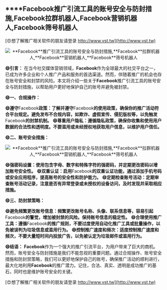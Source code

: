 ## ****Facebook**推广引流工具的账号安全与防封措施,**Facebook**拉群机器人,**Facebook**营销机器人,**Facebook**筛号机器人**

[😍想了解推广相关软件的朋友请登录 http://www.vst.tw](http://www.vst.tw)

 <center><img src="https://vst.tw/MP4/tuiguang/png/0.png" alt="**Facebook**推广引流工具的账号安全与防封措施,**Facebook**拉群机器人,**Facebook**营销机器人,**Facebook**筛号机器人"></center>

**😄引言：**
在当今社交媒体营销领域，**Facebook**作为全球最大的社交平台之一，已成为许多企业和个人推广产品和服务的首选渠道。然而，伴随着推广的机会也存在账号安全和封禁的风险。本文将介绍一些关于**Facebook**推广引流工具的账号安全与防封措施，以帮助用户更好地保护自己的账号并避免被封禁。

**😄一、合规操作：**

**😄遵守**Facebook**政策：了解并遵守**Facebook**的使用政策，确保你的推广活动符合平台规定。避免发布不合规内容，如欺诈、虚假宣传、侵犯版权等，以免触发**Facebook**的封禁机制。**
**😄尊重用户隐私：遵循隐私政策，确保你收集和使用用户数据的合法性和透明度。不要滥用或未经授权地获取用户信息，以维护用户信任。**

**😄二、账号安全措施：**

 <center><img src="https://vst.tw/MP4/tuiguang/png/4.png" alt="**Facebook**推广引流工具的账号安全与防封措施,**Facebook**拉群机器人,**Facebook**营销机器人,**Facebook**筛号机器人"></center>

**😄强密码设置：使用包含字母、数字和特殊字符的强密码，并定期更改密码以增加账号安全性。**
**😄双重认证：启用**Facebook**的双重认证功能，通过添加手机号码或安全应用程序，提高账号的安全性和防护能力。**
**😄定期检查账号活动：定期审查账号活动记录，注意是否有异常登录或未授权的设备访问，及时发现并采取相应措施。**

**😄三、防封禁策略：**

**😄避免频繁更改账号信息：频繁更改账号名称、头像、联系信息等，容易引起**Facebook**的警觉，增加被封禁的风险。保持账号信息的稳定性。**
**😄合理使用推广工具：遵循**Facebook**的推广规则，不要过度使用自动化推广工具或批量操作，以免被误判为垃圾信息或滥用行为。**
**😄控制推广速度和频次：适度控制推广速度和频次，不要大量短时间内投放广告，以免被认定为垃圾邮件或滥用行为。**

**😄结语：**
**Facebook**作为一个强大的推广引流平台，为用户带来了巨大的商机。然而，账号安全与防封措施是我们不能忽视的重要问题。通过合规操作、账号安全措施和防封禁策略，我们可以更好地保护自己的账号，确保推广活动的顺利进行，最大化地利用**Facebook**的推广潜力。记住，合法、真实、透明是成功推广的基石，同时也是维护账号安全的关键。

[😍想了解推广相关软件的朋友请登录 http://www.vst.tw](http://www.vst.tw)



